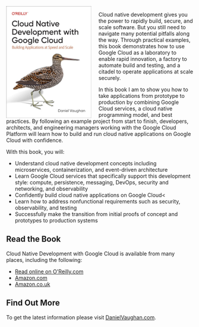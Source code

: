 <img src="assets/compatcover-small.jpeg" alt="Book Cover" style="height: 300px; float: left; margin-right: 20px;">

Cloud native development gives you the power to rapidly build, secure, and scale software. But you still
need to navigate many potential pitfalls along the way. Through practical examples, this book
demonstrates how to use Google Cloud as a laboratory to enable rapid innovation, a factory to automate
build and testing, and a citadel to operate applications at scale securely.

In this book I am to show you how to take applications from prototype to production by combining Google
Cloud services, a cloud native programming model, and best practices. By following an example project
from start to finish, developers, architects, and engineering managers working with the Google Cloud
Platform will learn how to build and run cloud native applications on Google Cloud with confidence.

With this book, you will:

* Understand cloud native development concepts including microservices, containerization, and event-driven architecture
* Learn Google Cloud services that specifically support this development style: compute, persistence, messaging, DevOps,
  security and networking, and observability
* Confidently build cloud native applications on Google Cloud<
* Learn how to address nonfunctional requirements such as security, observability, and testing
* Successfully make the transition from initial proofs of concept and prototypes to production systems

## Read the Book

Cloud Native Development with Google Cloud is available from many places, including the following:

* [Read online on O'Reilly.com](https://learning.oreilly.com/library/view/programming-cloud-native/9781098145071/)
* [Amazon.com](https://www.amazon.com/Programming-Cloud-Native-Applications-Google/dp/1098145089/)
* [Amazon.co.uk](https://www.amazon.co.uk/Programming-Cloud-Native-Applications-Google/dp/1098145089/)

## Find Out More

To get the latest information please visit [DanielVaughan.com](https://danielvaughan.com/).



